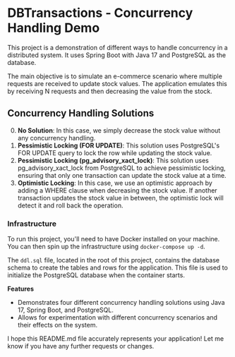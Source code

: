 DBTransactions - Concurrency Handling Demo
=====================

This project is a demonstration of different ways to handle concurrency in a distributed system. It uses Spring Boot with Java 17 and PostgreSQL as the database.

The main objective is to simulate an e-commerce scenario where multiple requests are received to update stock values. The application emulates this by receiving N requests and then
decreasing the value from the stock.

## Concurrency Handling Solutions

0. **No Solution**: In this case, we simply decrease the stock value without any concurrency handling.
1. **Pessimistic Locking (FOR UPDATE)**: This solution uses PostgreSQL's FOR UPDATE query to lock the row while updating the stock value.
2. **Pessimistic Locking (pg_advisory_xact_lock)**: This solution uses pg_advisory_xact_lock from PostgreSQL to achieve pessimistic locking, ensuring that only one transaction can
   update the stock value at a time.
3. **Optimistic Locking**: In this case, we use an optimistic approach by adding a WHERE clause when decreasing the stock value. If another transaction updates the stock value in
   between, the optimistic lock will detect it and roll back the operation.

### Infrastructure
To run this project, you'll need to have Docker installed on your machine. You can then spin up the infrastructure using `docker-compose up -d`.

The `ddl.sql` file, located in the root of this project, contains the database schema to create the tables and rows for the
application. This file is used to initialize the PostgreSQL database when the container starts.

**Features**

* Demonstrates four different concurrency handling solutions using Java 17, Spring Boot, and PostgreSQL.
* Allows for experimentation with different concurrency scenarios and their effects on the system.

I hope this README.md file accurately represents your application! Let me know if you have any further requests or changes.